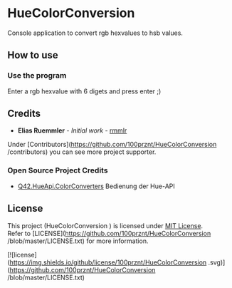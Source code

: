 # HueColorConversion

Console application to convert rgb hexvalues to hsb values.

## How to use

### Use the program
Enter a rgb hexvalue with 6 digets and press enter ;)

## Credits

* **Elias Ruemmler** - *Initial work* - [rmmlr](https://github.com/rmmlr)

Under [Contributors](https://github.com/100prznt/HueColorConversion
/contributors) you can see more project supporter.

### Open Source Project Credits

* [Q42.HueApi.ColorConverters](https://github.com/Q42/Q42.HueApi) Bedienung der Hue-API

## License

This project (HueColorConversion
) is licensed under  [MIT License](http://www.opensource.org/licenses/mit-license.php "Read more about the MIT license form").  
Refer to [LICENSE](https://github.com/100prznt/HueColorConversion
/blob/master/LICENSE.txt) for more information.

[![license](https://img.shields.io/github/license/100prznt/HueColorConversion
.svg)](https://github.com/100prznt/HueColorConversion
/blob/master/LICENSE.txt) 
